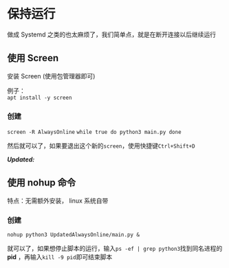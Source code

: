 # 保持运行

做成 Systemd 之类的也太麻烦了，我们简单点，就是在断开连接以后继续运行

## 使用 Screen

安装 Screen (使用包管理器即可)  

例子：  
`apt install -y screen`

### 创建

`screen -R AlwaysOnline`
`while true
do
python3 main.py
done`

然后就可以了，如果要退出这个新的`screen`，使用快捷键`Ctrl+Shift+D`  

_**Updated:**_
## 使用 nohup 命令

特点：无需额外安装， linux 系统自带

### 创建

`nohup python3 UpdatedAlwaysOnline/main.py &`

就可以了，如果想停止脚本的运行，输入`ps -ef | grep python3`找到同名进程的 **pid** ，再输入`kill -9 pid`即可结束脚本

